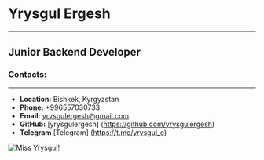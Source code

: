 # Yrysgul Ergesh
***
## Junior Backend Developer
### **Contacts:**
***
- **Location:** Bishkek, Kyrgyzstan
- **Phone:** +996557030733
- **Email:** yrysgulergesh@gmail.com
- **GitHub:** [yrysgulergesh] (https://github.com/yrysgulergesh)
- **Telegram** [Telegram] (https://t.me/yrysgul_e)
<image src="/home/admins/yrysgul_2022.png" alt="Miss Yrysgul!">

